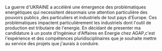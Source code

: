 La guerre d'UKRAINE a accéléré une émergence des problématiques energétiques qui necessitent désormais une attention particulière
des pouvoirs publics ,des particuliers et industriels de tout pays d'Europe.
Ces problématiques impactent particulièrement les industriels dont l'outil de production est tributaire de l'energie.
En décidant de presenter ma candidature à un poste d'Ingénieur d'Affaires en Energie chez AGAP,c'est l'expérience et des compétences 
pluridisciplinaires que je souhaite mettre au service des projets que j'aurais à conduire.

